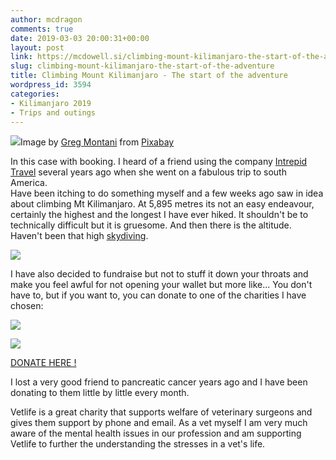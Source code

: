 ```yaml
---
author: mcdragon
comments: true
date: 2019-03-03 20:00:31+00:00
layout: post
link: https://mcdowell.si/climbing-mount-kilimanjaro-the-start-of-the-adventure-3594.html
slug: climbing-mount-kilimanjaro-the-start-of-the-adventure
title: Climbing Mount Kilimanjaro - The start of the adventure
wordpress_id: 3594
categories:
- Kilimanjaro 2019
- Trips and outings
---
```



![](https://dwlcvfkt1l4wn.cloudfront.net/2019/03/kilimanjaro-1025146_1280-1024x658.jpg)Image by [Greg Montani](https://pixabay.com/users/GregMontani-1014946/?utm_source=link-attribution&utm_medium=referral&utm_campaign=image&utm_content=1025146) from [Pixabay](https://pixabay.com/?utm_source=link-attribution&utm_medium=referral&utm_campaign=image&utm_content=1025146)





In this case with booking. I heard of a friend using the company [Intrepid Travel](https://www.intrepidtravel.com/) several years ago when she went on a fabulous trip to south America.  
Have been itching to do something myself and a few weeks ago saw in idea about climbing Mt Kilimanjaro. At 5,895 metres its not an easy endeavour, certainly the highest and the longest I have ever hiked. It shouldn't be to technically difficult but it is gruesome. And then there is the altitude. Haven't been that high [skydiving](https://mcdowell.si/category/skydiving).







![](https://dwlcvfkt1l4wn.cloudfront.net/2019/03/martin-kili.ai_.svg_.png)







I have also decided to fundraise but not to stuff it down your throats and make you feel awful for not opening your wallet but more like... You don't have to, but if you want to, you can donate to one of the charities I have chosen:











[![](https://dwlcvfkt1l4wn.cloudfront.net/2019/03/logo_trans.png)](https://uk.virginmoneygiving.com/MartinKilimanjaro2019)









[![](https://dwlcvfkt1l4wn.cloudfront.net/2019/03/vetlife_logo@2x-e1463673749950.png)](https://www.justgiving.com/fundraising/martin-kilimanjaro-2019)











[DONATE HERE !  
](https://uk.virginmoneygiving.com/MartinKilimanjaro2019)







I lost a very good friend to pancreatic cancer years ago and I have been donating to them little by little every month. 







Vetlife is a great charity that supports welfare of veterinary surgeons and gives them support by phone and email. As a vet myself I am very much aware of the mental health issues in our profession and am supporting Vetlife to further the understanding the stresses in a vet's life.



